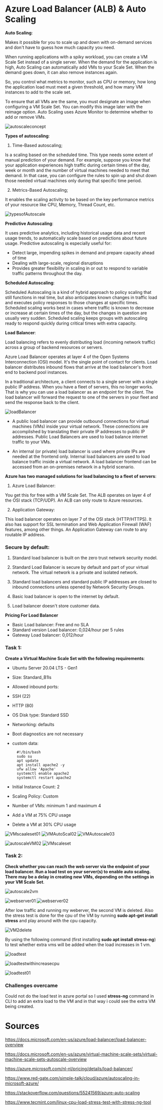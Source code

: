 # Azure Load Balancer (ALB) & Auto Scaling

**Auto Scaling**:

Makes it  possible for you to scale up and down with on-demand services and don't have to guess how much capacity you need.

When running applications with a spiky workload, you can create a VM Scale Set instead of a single server. When the demand for the application is high, Auto Scaling can automatically add VMs to your Scale Set. When the demand goes down, it can also remove instances again.

So, you control what metrics to monitor, such as CPU or memory, how long the application load must meet a given threshold, and how many VM instances to add to the scale set.

To ensure that all VMs are the same, you must designate an image when configuring a VM Scale Set. You can modify this image later with the reimage option. Auto Scaling uses Azure Monitor to determine whether to add or remove VMs.

![autoscaleconcept](../../00_includes/AZ11-autoscaleconcept.png)

**Types of autoscaling**:

1. Time-Based autoscaling;

Is a scaling based on the scheduled time. This type needs some extent of manual prediction of your demand. For example, suppose you know that your application experiences high traffic during certain times of the day, week or month and the number of virtual machines needed to meet that demand. In that case, you can configure the rules to spin up and shut down those needed virtual machines only during that specific time period.

2. Metrics-Based Autoscaling; 

It enables the scaling activity to be based on the key performance metrics of your resource like CPU, Memory, Thread Count, etc.

![typesofAutoscale](../../00_includes/AZ11-autoscale_overview.png)

**Predictive Autoscaling**:

It uses predictive analytics, including historical usage data and recent usage trends, to automatically scale based on predictions about future usage. Predictive autoscaling is especially useful for:

-   Detect large, impending spikes in demand and prepare capacity ahead of time
-   Dealing with large-scale, regional disruptions
-   Provides greater flexibility in scaling in or out to respond to variable traffic patterns throughout the day.

**Scheduled Autoscaling**:

Scheduled Autoscaling is a kind of hybrid approach to policy scaling that still functions in real time, but also anticipates known changes in traffic load and executes policy responses to those changes at specific times. Scheduled scaling works best in cases where traffic is known to decrease or increase at certain times of the day, but the changes in question are usually very sudden. Scheduled scaling keeps groups with autoscaling ready to respond quickly during critical times with extra capacity.

**Load Balancer**:

Load balancing refers to evenly distributing load (incoming network traffic) across a group of backend resources or servers.

Azure Load Balancer operates at layer 4 of the Open Systems Interconnection (OSI) model. It's the single point of contact for clients. Load balancer distributes inbound flows that arrive at the load balancer's front end to backend pool instances. 

In a traditional architecture, a client connects to a single server with a single public IP address. When you have a fleet of servers, this no longer works. That is why you can use a load balancer as an endpoint for the client. The load balancer will forward the request to one of the servers in your fleet and send the response back to the client.

![loadBalancer](../../00_includes/AZ11-Loadbalancer.png)

- A public load balancer can provide outbound connections for virtual machines (VMs) inside your virtual network. These connections are accomplished by translating their private IP addresses to public IP addresses. Public Load Balancers are used to load balance internet traffic to your VMs.

- An internal (or private) load balancer is used where private IPs are needed at the frontend only. Internal load balancers are used to load balance traffic inside a virtual network. A load balancer frontend can be accessed from an on-premises network in a hybrid scenario.

**Azure has two managed solutions for load balancing to a fleet of servers**:

1. Azure Load Balancer: 

You get this for free with a VM Scale Set. The ALB operates on layer 4 of the OSI stack (TCP/UDP). An ALB can only route to Azure resources.

2. Application Gateway: 

This load balancer operates on layer 7 of the OSI stack (HTTP/HTTPS). It also has support for SSL termination and Web Application Firewall (WAF) features, among other things. An Application Gateway can route to any routable IP address.

### Secure by default:

1. Standard load balancer is built on the zero trust network security model.

2. Standard Load Balancer is secure by default and part of your virtual network. The virtual network is a private and isolated network.

3. Standard load balancers and standard public IP addresses are closed to inbound connections unless opened by Network Security Groups.

4. Basic load balancer is open to the internet by default.

5. Load balancer doesn't store customer data.

**Pricing For Load Balancer**

- Basic Load balancer: Free and no SLA
- Standard version Load balancer: 0,024/hour per 5 rules
- Gateway Load balancer: 0,012/hour
### Task 1:

**Create a Virtual Machine Scale Set with the following requirements**:

- Ubuntu Server 20.04 LTS - Gen1
- Size: Standard_B1ls
- Allowed inbound ports:
- SSH (22)
- HTTP (80)
- OS Disk type: Standard SSD
- Networking: defaults
- Boot diagnostics are not necessary
- custom data:

        #!/bin/bash
        sudo su
        apt update
        apt install apache2 -y
        ufw allow 'Apache'
        systemctl enable apache2
        systemctl restart apache2

- Initial Instance Count: 2
- Scaling Policy: Custom

- Number of VMs: minimum 1 and maximum 4
- Add a VM at 75% CPU usage
- Delete a VM at 30% CPU usage


![VMscaaleset01](../../00_includes/AZ11-ASvM01.png)
![VMAutoScal02](../../00_includes/AZ11-ASVM02.png)
![VMAutoscale03](../../00_includes/AZ11-ASVM03.png)

![autoscaleVM02](../../00_includes/AZ11-createVMscaleset02.png)
![VMscaleset](../../00_includes/AZ11-Autoscale01.png)




### Task 2:
**Check whether you can reach the web server via the endpoint of your load balancer.
Run a load test on your server(s) to enable auto scaling. There may be a delay in creating new VMs, depending on the settings in your VM Scale Set**.

![autoscale2vm](../../00_includes/AZ11-autoscalevm02.png)

![webserver01](../../00_includes/AZ11-webserver01.png)
![webserver02](../../00_includes/AZ11-webserver02.png)

After low traffic and running my weberver, the second VM is deleted. Also the stress test is done for the cpu of the VM by running **sudo apt-get install stress** and play around with the cpu capacity.

![VM2delete](../../00_includes/AZ11-autoscalereducevm2.png)

By using the following command (first installing **sudo apt install stress-ng**) to test whether extra vms will be added when the load increases in 1 vm.

![loadtest](../../00_includes/AZ11-loadtestvm1.png)

![loadtestwithincreasecpu](../../00_includes/AZ11-loadtest02.png)

![loadtest01](../../00_includes/AZ11-loadtestvmscaled.png)

### Challenges overcame

Could not do the load test in azure portal so I used **stress-ng** command in CLI to add an extra load to the VM and in that way i could see the extra VM being created. 

# Sources

https://docs.microsoft.com/en-us/azure/load-balancer/load-balancer-overview

https://docs.microsoft.com/en-us/azure/virtual-machine-scale-sets/virtual-machine-scale-sets-autoscale-overview

https://azure.microsoft.com/nl-nl/pricing/details/load-balancer/

https://www.red-gate.com/simple-talk/cloud/azure/autoscaling-in-microsoft-azure/

https://stackoverflow.com/questions/55241569/azure-auto-scaling

https://www.tecmint.com/linux-cpu-load-stress-test-with-stress-ng-tool